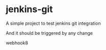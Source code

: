 # jenkins-git

A simple project to test jenkins git integration

And it should be triggered by any change

webhook8
